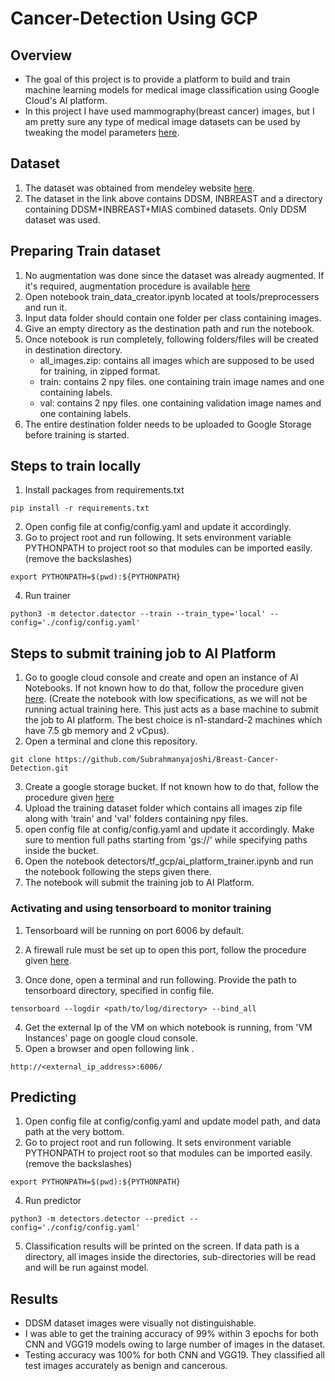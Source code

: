 # Cancer-Detection Using GCP

## Overview
- The goal of this project is to provide a platform to build and train machine learning models for medical image 
  classification using Google Cloud's AI platform.
- In this project I have used mammography(breast cancer) images, but I am pretty sure any type of
  medical image datasets can be used by tweaking the model parameters [here](detectors/tf_gcp/trainer/models/models.py).

## Dataset
1. The dataset was obtained from mendeley website [here](https://data.mendeley.com/datasets/ywsbh3ndr8/5).
2. The dataset in the link above contains DDSM, INBREAST and a directory containing DDSM+INBREAST+MIAS
   combined datasets. Only DDSM dataset was used.
   

## Preparing Train dataset
1. No augmentation was done since the dataset was already augmented. If it's required, augmentation procedure is available 
   [here](tools/preprocessers/image_augmenter.ipynb)
2. Open notebook train_data_creator.ipynb located at tools/preprocessers and run it.
3. Input data folder should contain one folder per class containing images.
4. Give an empty directory as the destination path and run the notebook.
5. Once notebook is run completely, following folders/files will be created in destination directory.
    - all_images.zip: contains all images which are supposed to be used for training, in zipped format.
    - train: contains 2 npy files. one containing train image names and one containing labels.
    - val: contains 2 npy files. one containing validation image names and one containing labels.
6. The entire destination folder needs to be uploaded to Google Storage before training is started.

## Steps to train locally

1. Install packages from requirements.txt
```shell
pip install -r requirements.txt
```
2. Open config file at config/config.yaml and update it accordingly.
3. Go to project root and run following. It sets environment variable 
   PYTHONPATH to project root so that modules can be imported easily. (remove the backslashes)
   
```shell
export PYTHONPATH=$(pwd):${PYTHONPATH}
```
4. Run trainer
```shell
python3 -m detector.datector --train --train_type='local' --config='./config/config.yaml'
```


## Steps to submit training job to AI Platform

1. Go to google cloud console and create and open an instance of AI Notebooks. 
   If not known how to do that, follow the procedure given [here](https://cloud.google.com/notebooks/docs/create-new).
   (Create the notebook with low specifications, as we will not be running actual training here. 
   This just acts as a base machine to submit the job to AI platform. 
   The best choice is n1-standard-2 machines which have 7.5 gb memory and 2 vCpus).
2. Open a terminal and clone this repository.
```shell
git clone https://github.com/Subrahmanyajoshi/Breast-Cancer-Detection.git
```
3. Create a google storage bucket. If not known how to do that, 
   follow the procedure given [here](https://cloud.google.com/storage/docs/creating-buckets)
4. Upload the training dataset folder which contains all images zip file along with 'train' and 'val' 
   folders containing npy files.
4. open config file at config/config.yaml and update it accordingly. Make sure to mention full paths
   starting from 'gs://' while specifying paths inside the bucket.
5. Open the notebook detectors/tf_gcp/ai_platform_trainer.ipynb and run the notebook 
   following the steps given there.
6. The notebook will submit the training job to AI Platform. 

### Activating and using tensorboard to monitor training

1. Tensorboard will be running on port 6006 by default.
2. A firewall rule must be set up to open this port, follow the procedure given
   [here](https://docs.bitnami.com/google/faq/administration/use-firewall/).
   
3. Once done, open a terminal and run following. Provide the path to tensorboard directory, 
   specified in config file.
```shell
tensorboard --logdir <path/to/log/directory> --bind_all
```
4. Get the external Ip of the VM on which notebook is running, from 'VM Instances' page on google cloud console.
5. Open a browser and open following link .
```text
http://<external_ip_address>:6006/
```

## Predicting
1. Open config file at config/config.yaml and update model path, and data path at the very bottom.
2. Go to project root and run following. It sets environment variable PYTHONPATH to project root so that 
   modules can be imported easily. (remove the backslashes)
```shell
export PYTHONPATH=$(pwd):${PYTHONPATH}
```
4. Run predictor
```shell
python3 -m detectors.detector --predict --config='./config/config.yaml'
```
5. Classification results will be printed on the screen. If data path is a directory, 
   all images inside the directories, sub-directories will be read and will be run against model.
   
## Results

- DDSM dataset images were visually not distinguishable.
- I was able to get the training accuracy of 99% within 3 epochs for both CNN and VGG19 models 
  owing to large number of images in the dataset.
- Testing accuracy was 100% for both CNN and VGG19. They classified all test images accurately as 
  benign and cancerous.
